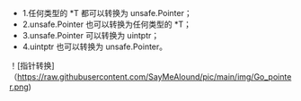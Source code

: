 * 1.任何类型的 *T 都可以转换为 unsafe.Pointer；
* 2.unsafe.Pointer 也可以转换为任何类型的 *T；
* 3.unsafe.Pointer 可以转换为 uintptr；
* 4.uintptr 也可以转换为 unsafe.Pointer。

！[指针转换]（https://raw.githubusercontent.com/SayMeAlound/pic/main/img/Go_pointer.png)

